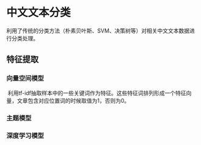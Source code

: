 # 中文文本分类
利用了传统的分类方法（朴素贝叶斯、SVM、决策树等）对相关中文文本数据进行分类处理。

## 特征提取
### 向量空间模型
  利用tf-idf抽取样本中的一些关键词作为特征。这些特征词排列形成一个特征向量，文章包含对应位置词的时候取值为1，否则为0。
### 主题模型
### 深度学习模型
